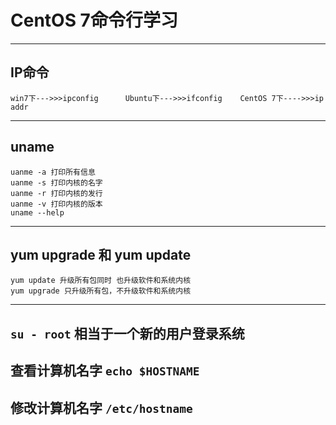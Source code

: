 # CentOS 7命令行学习

***
## IP命令
```
win7下--->>>ipconfig      Ubuntu下--->>>ifconfig    CentOS 7下---->>>ip addr

```

***
## uname
```
uanme -a 打印所有信息
uanme -s 打印内核的名字
uanme -r 打印内核的发行
uanme -v 打印内核的版本
uname --help
```

***
## yum upgrade 和 yum update
```
yum update 升级所有包同时 也升级软件和系统内核
yum upgrade 只升级所有包，不升级软件和系统内核
```

***
## `su - root` 相当于一个新的用户登录系统
## 查看计算机名字 `echo $HOSTNAME`
## 修改计算机名字 `/etc/hostname`
